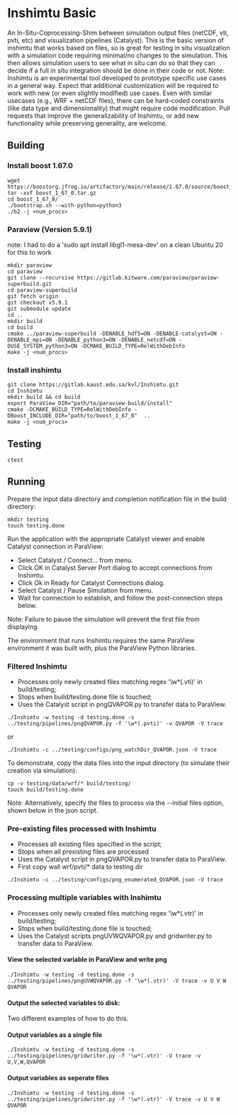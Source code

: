 # Inshimtu Basic

An In-Situ-Coprocessing-Shim between simulation output files (netCDF, vti, pvti, etc) and visualization pipelines (Catalyst). This is the basic version of inshimtu that works based on files, so is great for testing in situ visualization with a simulation code requiring minimal/no changes to the simulation. This then allows simulation users to see what in situ can do so that they can decide if a full in situ integration should be done in their code or not.
Note: Inshimtu is an experimental tool developed to prototype specific use cases in a general way.  Expect that additional customization will be required to work with new (or even slightly modified) use cases.  Even with similar usecases (e.g., WRF + netCDF files), there can be hard-coded constraints (like data type and dimensionality) that might require code modification.
Pull requests that improve the generalizability of Inshimtu, or add new functionality while preserving generality, are welcome.


## Building

### Install boost 1.67.0

```
wget https://boostorg.jfrog.io/artifactory/main/release/1.67.0/source/boost_1_67_0.tar.gz
tar -xvf boost_1_67_0.tar.gz
cd boost_1_67_0/
./bootstrap.sh --with-python=python3
./b2 -j <num_procs>
```

### Paraview (Version 5.9.1)

note: I had to do a 'sudo apt install libgl1-mesa-dev' on a clean Ubuntu 20 for this to work

```
mkdir paraview
cd paraview
git clone --recursive https://gitlab.kitware.com/paraview/paraview-superbuild.git
cd paraview-superbuild
git fetch origin 
git checkout v5.9.1
git submodule update
cd ..
mkdir build
cd build
cmake ../paraview-superbuild -DENABLE_hdf5=ON -DENABLE-catalyst=ON -DENABLE_mpi=ON -DENABLE_python3=ON -DENABLE_netcdf=ON -DUSE_SYSTEM_python3=ON -DCMAKE_BUILD_TYPE=RelWithDebInfo
make -j <num_procs>
```

### Install inshimtu

```
git clone https://gitlab.kaust.edu.sa/kvl/Inshimtu.git
cd Inshimtu
mkdir build && cd build
export ParaView_DIR="path/to/paraview-build/install"
cmake -DCMAKE_BUILD_TYPE=RelWithDebInfo -DBoost_INCLUDE_DIR="path/to/boost_1_67_0"  ..
make -j <num_procs>

```



## Testing

```
ctest
```


## Running

Prepare the input data directory and completion notification file in the build directory:

```
mkdir testing
touch testing.done
```

Run the application with the appropriate Catalyst viewer and enable Catalyst connection in ParaView:

* Select Catalyst / Connect... from menu.
* Click OK in Catalyst Server Port dialog to accept connections from Inshimtu.
* Click Ok in Ready for Catalyst Connections dialog.
* Select Catalyst / Pause Simulation from menu.
* Wait for connection to establish, and follow the post-connection steps below.

Note: Failure to pause the simulation will prevent the first file from displaying.

 
The environment that runs Inshimtu requires the same ParaView environment it was built with, plus the ParaView Python libraries.

### Filtered Inshimtu
* Processes only newly created files matching regex '\w*(.vti)' in build/testing;
* Stops when build/testing.done file is touched;
* Uses the Catalyst script in pngQVAPOR.py to transfer data to ParaView.

```
./Inshimtu -w testing -d testing.done -s ../testing/pipelines/pngQVAPOR.py -f '\w*(.pvti)' -v QVAPOR -V trace
```
or
```
./Inshimtu -c ../testing/configs/png_watchDir_QVAPOR.json -V trace
```

To demonstrate, copy the data files into the input directory (to simulate their creation via simulation):

```
cp -v testing/data/wrf/* build/testing/
touch build/testing.done
```

Note: Alternatively, specify the files to process via the --initial files option, shown below in the json script.


### Pre-existing files processed with Inshimtu
* Processes all existing files specified in the script;
* Stops when all prexisting files are processed
* Uses the Catalyst script in pngQVAPOR.py to transfer data to ParaView.
* First copy wall wrf/pvti/* data to testing dir

```
./Inshimtu -c ../testing/configs/png_enumerated_QVAPOR.json -V trace
```


### Processing multiple variables with Inshimtu
* Processes only newly created files matching regex '\w*(.vtr)' in build/testing;
* Stops when build/testing.done file is touched;
* Uses the Catalyst scripts pngUVWQVAPOR.py and gridwriter.py to transfer data to ParaView.

#### View the selected variable in ParaView and write png

```
./Inshimtu -w testing -d testing.done -s ../testing/pipelines/pngUVWQVAPOR.py -f '\w*(.vtr)' -V trace -v U V W QVAPOR
```


#### Output the selected variables to disk:
Two different examples of how to do this.


#### Output variables as a single file

```
./Inshimtu -w testing -d testing.done -s ../testing/pipelines/gridwriter.py -f '\w*(.vtr)' -V trace -v U,V,W,QVAPOR
```


#### Output variables as seperate files

```
./Inshimtu -w testing -d testing.done -s ../testing/pipelines/gridwriter.py -f '\w*(.vtr)' -V trace -v U V W QVAPOR
```
